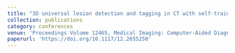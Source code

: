 ```yaml
---
title: "3D universal lesion detection and tagging in CT with self-training"
collection: publications
category: conferences
venue: 'Proceedings Volume 12465, Medical Imaging: Computer-Aided Diagnosis'
paperurl: 'https://doi.org/10.1117/12.2655250'
---
```

